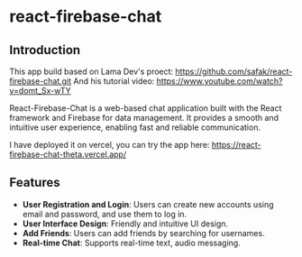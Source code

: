 # react-firebase-chat

## Introduction

This app build based on Lama Dev's proect: https://github.com/safak/react-firebase-chat.git
And his tutorial video: https://www.youtube.com/watch?v=domt_Sx-wTY

React-Firebase-Chat is a web-based chat application built with the React framework and Firebase for data management. It provides a smooth and intuitive user experience, enabling fast and reliable communication. 

I have deployed it on vercel, you can try the app here: https://react-firebase-chat-theta.vercel.app/

## Features

- **User Registration and Login**: Users can create new accounts using email and password, and use them to log in.
- **User Interface Design**: Friendly and intuitive UI design.
- **Add Friends**: Users can add friends by searching for usernames.
- **Real-time Chat**: Supports real-time text, audio messaging.
